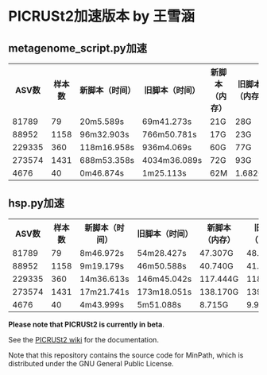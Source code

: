 # PICRUSt2加速版本 by 王雪涵

## metagenome_script.py加速
<table>
    <tr>
        <th>ASV数</th>
        <th>样本数</th>
        <th>新脚本（时间）</th>
        <th>旧脚本（时间）</th>
        <th>新脚本（内存）</th>
        <th>旧脚本（内存）</th>
    </tr>
    <tr>
        <td>81789</td>
        <td>79</td>
        <td>20m5.589s</td>
        <td>69m41.273s</td>
        <td>21G</td>
        <td>28G</td>
    </tr>
    <tr>
        <td>88952</td>
        <td>1158</td>
        <td>96m32.903s</td>
        <td>766m50.781s</td>
        <td>17G</td>
        <td>23G</td>
    </tr>
    <tr>
        <td>229335</td>
        <td>360</td>
        <td>118m16.958s</td>
        <td>936m4.069s</td>
        <td>60G</td>
        <td>77G</td>
    </tr>
    <tr>
        <td>273574</td>
        <td>1431</td>
        <td>688m53.358s</td>
        <td>4034m36.089s</td>
        <td>72G</td>
        <td>93G</td>
    </tr>
    <tr>
        <td>4676</td>
        <td>40</td>
        <td>0m46.874s</td>
        <td>1m25.113s</td>
        <td>62M</td>
        <td>1.682G</td>
    </tr>
</table>

## hsp.py加速
<table>
    <tr>
        <th>ASV数</th>
        <th>样本数</th>
        <th>新脚本（时间）</th>
        <th>旧脚本（时间）</th>
        <th>新脚本（内存）</th>
        <th>旧脚本（内存）</th>
    </tr>
    <tr>
        <td>81789</td>
        <td>79</td>
        <td>8m46.972s</td>
        <td>54m28.427s</td>
        <td>47.307G</td>
        <td>48.472G</td>
    </tr>
    <tr>
        <td>88952</td>
        <td>1158</td>
        <td>9m19.179s</td>
        <td>46m50.588s</td>
        <td>40.740G</td>
        <td>41.947G</td>
    </tr>
    <tr>
        <td>229335</td>
        <td>360</td>
        <td>14m36.613s</td>
        <td>146m45.042s</td>
        <td>117.444G</td>
        <td>118.814G</td>
    </tr>
    <tr>
        <td>273574</td>
        <td>1431</td>
        <td>17m21.741s</td>
        <td>173m18.051s</td>
        <td>138.170G</td>
        <td>139.326G</td>
    </tr>
    <tr>
        <td>4676</td>
        <td>40</td>
        <td>4m43.999s</td>
        <td>5m51.088s</td>
        <td>8.715G</td>
        <td>9.947G</td>
    </tr>
</table>



**Please note that PICRUSt2 is currently in beta**.

See the [PICRUSt2 wiki](https://github.com/picrust/picrust2/wiki) for the documentation.

Note that this repository contains the source code for MinPath, which is distributed under the GNU General Public License.

